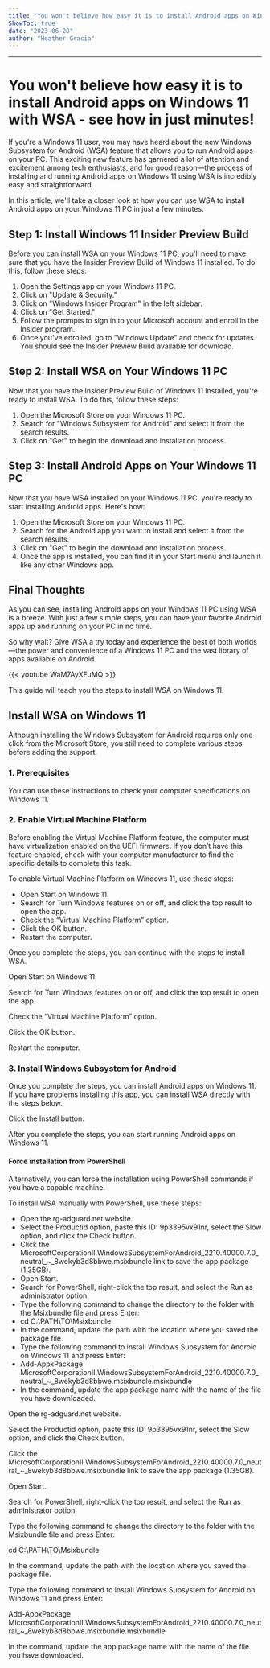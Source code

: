 ```yaml
---
title: "You won't believe how easy it is to install Android apps on Windows 11 with WSA - see how in just minutes!"
ShowToc: true 
date: "2023-06-28"
author: "Heather Gracia"
---
```

*****
# You won't believe how easy it is to install Android apps on Windows 11 with WSA - see how in just minutes!

If you're a Windows 11 user, you may have heard about the new Windows Subsystem for Android (WSA) feature that allows you to run Android apps on your PC. This exciting new feature has garnered a lot of attention and excitement among tech enthusiasts, and for good reason—the process of installing and running Android apps on Windows 11 using WSA is incredibly easy and straightforward.

In this article, we'll take a closer look at how you can use WSA to install Android apps on your Windows 11 PC in just a few minutes.

## Step 1: Install Windows 11 Insider Preview Build

Before you can install WSA on your Windows 11 PC, you'll need to make sure that you have the Insider Preview Build of Windows 11 installed. To do this, follow these steps:

1. Open the Settings app on your Windows 11 PC.
2. Click on "Update & Security."
3. Click on "Windows Insider Program" in the left sidebar.
4. Click on "Get Started."
5. Follow the prompts to sign in to your Microsoft account and enroll in the Insider program.
6. Once you've enrolled, go to "Windows Update" and check for updates. You should see the Insider Preview Build available for download.

## Step 2: Install WSA on Your Windows 11 PC

Now that you have the Insider Preview Build of Windows 11 installed, you're ready to install WSA. To do this, follow these steps:

1. Open the Microsoft Store on your Windows 11 PC.
2. Search for "Windows Subsystem for Android" and select it from the search results.
3. Click on "Get" to begin the download and installation process.

## Step 3: Install Android Apps on Your Windows 11 PC

Now that you have WSA installed on your Windows 11 PC, you're ready to start installing Android apps. Here's how:

1. Open the Microsoft Store on your Windows 11 PC.
2. Search for the Android app you want to install and select it from the search results.
3. Click on "Get" to begin the download and installation process.
4. Once the app is installed, you can find it in your Start menu and launch it like any other Windows app.

## Final Thoughts

As you can see, installing Android apps on your Windows 11 PC using WSA is a breeze. With just a few simple steps, you can have your favorite Android apps up and running on your PC in no time.

So why wait? Give WSA a try today and experience the best of both worlds—the power and convenience of a Windows 11 PC and the vast library of apps available on Android.

{{< youtube WaM7AyXFuMQ >}} 



This guide will teach you the steps to install WSA on Windows 11.
 
## Install WSA on Windows 11
 
Although installing the Windows Subsystem for Android requires only one click from the Microsoft Store, you still need to complete various steps before adding the support.
 
### 1. Prerequisites
 
You can use these instructions to check your computer specifications on Windows 11.
 
### 2. Enable Virtual Machine Platform
 
Before enabling the Virtual Machine Platform feature, the computer must have virtualization enabled on the UEFI firmware. If you don’t have this feature enabled, check with your computer manufacturer to find the specific details to complete this task.
 
To enable Virtual Machine Platform on Windows 11, use these steps:
 
- Open Start on Windows 11.
 - Search for Turn Windows features on or off, and click the top result to open the app.
 - Check the “Virtual Machine Platform” option.
 - Click the OK button.
 - Restart the computer.

 
Once you complete the steps, you can continue with the steps to install WSA. 
 
Open Start on Windows 11.
 
Search for Turn Windows features on or off, and click the top result to open the app.
 
Check the “Virtual Machine Platform” option.
 

 
Click the OK button.
 
Restart the computer.
 
### 3. Install Windows Subsystem for Android
 
Once you complete the steps, you can install Android apps on Windows 11. If you have problems installing this app, you can install WSA directly with the steps below.
 
Click the Install button.
 
After you complete the steps, you can start running Android apps on Windows 11.
 
#### Force installation from PowerShell
 
Alternatively, you can force the installation using PowerShell commands if you have a capable machine.
 
To install WSA manually with PowerShell, use these steps:
 
- Open the rg-adguard.net website.
 - Select the Productid option, paste this ID: 9p3395vx91nr, select the Slow option, and click the Check button.
 - Click the MicrosoftCorporationII.WindowsSubsystemForAndroid_2210.40000.7.0_neutral_~_8wekyb3d8bbwe.msixbundle link to save the app package (1.35GB).
 - Open Start.
 - Search for PowerShell, right-click the top result, and select the Run as administrator option.
 - Type the following command to change the directory to the folder with the Msixbundle file and press Enter:
 - cd C:\PATH\TO\Msixbundle
 - In the command, update the path with the location where you saved the package file.
 - Type the following command to install Windows Subsystem for Android on Windows 11 and press Enter:
 - Add-AppxPackage MicrosoftCorporationII.WindowsSubsystemForAndroid_2210.40000.7.0_neutral_~_8wekyb3d8bbwe.msixbundle.msixbundle
 - In the command, update the app package name with the name of the file you have downloaded.

 
Open the rg-adguard.net website.
 
Select the Productid option, paste this ID: 9p3395vx91nr, select the Slow option, and click the Check button.
 
Click the MicrosoftCorporationII.WindowsSubsystemForAndroid_2210.40000.7.0_neutral_~_8wekyb3d8bbwe.msixbundle link to save the app package (1.35GB).
 
Open Start.
 
Search for PowerShell, right-click the top result, and select the Run as administrator option.
 
Type the following command to change the directory to the folder with the Msixbundle file and press Enter:
 
cd C:\PATH\TO\Msixbundle
 
In the command, update the path with the location where you saved the package file.
 
Type the following command to install Windows Subsystem for Android on Windows 11 and press Enter:
 
Add-AppxPackage MicrosoftCorporationII.WindowsSubsystemForAndroid_2210.40000.7.0_neutral_~_8wekyb3d8bbwe.msixbundle.msixbundle
 
In the command, update the app package name with the name of the file you have downloaded.




